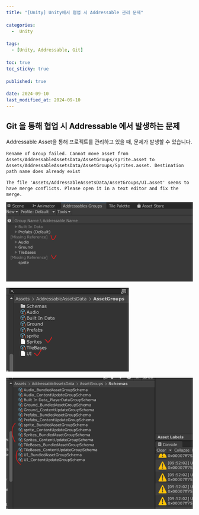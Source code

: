 ```yaml
---
title: "[Unity] Unity에서 협업 시 Addressable 관리 문제"

categories:
  -  Unity
  
tags:
  - [Unity, Addressable, Git]

toc: true
toc_sticky: true

published: true

date: 2024-09-10
last_modified_at: 2024-09-10
---
```


## Git 을 통해 협업 시 Addressable 에서 발생하는 문제

Addressable Asset을 통해 프로젝트를 관리하고 있을 때, 문제가 발생할 수 있습니다.

```
Rename of Group failed. Cannot move asset from Assets/AddressableAssetsData/AssetGroups/sprite.asset to Assets/AddressableAssetsData/AssetGroups/Sprites.asset. Destination path name does already exist
```

```
The file 'Assets/AddressableAssetsData/AssetGroups/UI.asset' seems to have merge conflicts. Please open it in a text editor and fix the merge.
```

![](/images/Pasted%20image%2020240910095244.png)

![](/images/Pasted%20image%2020240910095310.png)


![](/images/Pasted%20image%2020240910095335.png)